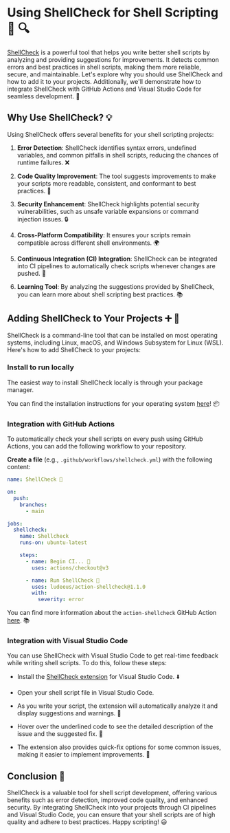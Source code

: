 # Using ShellCheck for Shell Scripting 🐚 🔍

[ShellCheck](https://www.shellcheck.net/) is a powerful tool that helps you write better shell scripts by analyzing and providing suggestions for improvements. It detects common errors and best practices in shell scripts, making them more reliable, secure, and maintainable. Let's explore why you should use ShellCheck and how to add it to your projects. Additionally, we'll demonstrate how to integrate ShellCheck with GitHub Actions and Visual Studio Code for seamless development. 🚀

## Why Use ShellCheck? 💡

Using ShellCheck offers several benefits for your shell scripting projects:

1. **Error Detection**: ShellCheck identifies syntax errors, undefined variables, and common pitfalls in shell scripts, reducing the chances of runtime failures. ❌

2. **Code Quality Improvement**: The tool suggests improvements to make your scripts more readable, consistent, and conformant to best practices. 📝

3. **Security Enhancement**: ShellCheck highlights potential security vulnerabilities, such as unsafe variable expansions or command injection issues. 🔒

4. **Cross-Platform Compatibility**: It ensures your scripts remain compatible across different shell environments. 🌍

5. **Continuous Integration (CI) Integration**: ShellCheck can be integrated into CI pipelines to automatically check scripts whenever changes are pushed. 🔁

6. **Learning Tool**: By analyzing the suggestions provided by ShellCheck, you can learn more about shell scripting best practices. 📚

## Adding ShellCheck to Your Projects ➕ 📂

ShellCheck is a command-line tool that can be installed on most operating systems, including Linux, macOS, and Windows Subsystem for Linux (WSL). Here's how to add ShellCheck to your projects:

### Install to run locally

The easiest way to install ShellCheck locally is through your package manager.

You can find the installation instructions for your operating system [here](https://github.com/koalaman/shellcheck#installing)! 📦

### Integration with GitHub Actions

To automatically check your shell scripts on every push using GitHub Actions, you can add the following workflow to your repository.

**Create a file** (e.g., `.github/workflows/shellcheck.yml`) with the following content:

```yaml
name: ShellCheck 🐚

on:
  push:
    branches:
      - main

jobs:
  shellcheck:
    name: Shellcheck
    runs-on: ubuntu-latest

    steps:
      - name: Begin CI... 🏃
        uses: actions/checkout@v3

      - name: Run ShellCheck 🔨
        uses: ludeeus/action-shellcheck@1.1.0
        with:
          severity: error
```

You can find more information about the `action-shellcheck` GitHub Action [here](https://github.com/ludeeus/action-shellcheck). 📚

### Integration with Visual Studio Code

You can use ShellCheck with Visual Studio Code to get real-time feedback while writing shell scripts. To do this, follow these steps:

- Install the [ShellCheck extension](https://marketplace.visualstudio.com/items?itemName=timonwong.shellcheck) for Visual Studio Code. ⬇️

- Open your shell script file in Visual Studio Code.

- As you write your script, the extension will automatically analyze it and display suggestions and warnings. 👀

- Hover over the underlined code to see the detailed description of the issue and the suggested fix. 💬

- The extension also provides quick-fix options for some common issues, making it easier to implement improvements. 🔧

## Conclusion 👏

ShellCheck is a valuable tool for shell script development, offering various benefits such as error detection, improved code quality, and enhanced security. By integrating ShellCheck into your projects through CI pipelines and Visual Studio Code, you can ensure that your shell scripts are of high quality and adhere to best practices. Happy scripting! 😃
